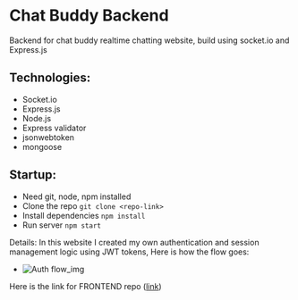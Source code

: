 # Chat Buddy Backend
Backend for chat buddy realtime chatting website, build using socket.io and Express.js

## Technologies:
- Socket.io
- Express.js
- Node.js
- Express validator
- jsonwebtoken
- mongoose

## Startup:
- Need git, node, npm installed
- Clone the repo `git clone <repo-link>`
- Install dependencies `npm install`
- Run server `npm start`

Details:
In this website I created my own authentication and session management logic using JWT tokens, Here is how the flow goes:
- ![Auth flow_img](https://github.com/harsh9o9/chat-buddy-frontend/assets/90497185/ddfd23f6-71dc-47ba-a27b-3bfe6513af7b)

Here is the link for FRONTEND repo ([link](https://github.com/harsh9o9/chat-buddy-frontend))
